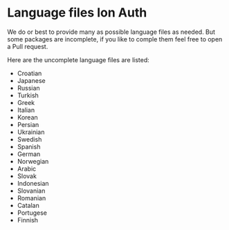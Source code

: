 Language files Ion Auth
========================

We do or best to provide many as possible language files as needed.
But some packages are incomplete, if you like to comple them feel free to open a Pull request.

Here are the uncomplete language files are listed:

- Croatian
- Japanese
- Russian
- Turkish
- Greek
- Italian
- Korean
- Persian
- Ukrainian
- Swedish
- Spanish
- German
- Norwegian
- Arabic
- Slovak
- Indonesian
- Slovanian
- Romanian
- Catalan
- Portugese
- Finnish
